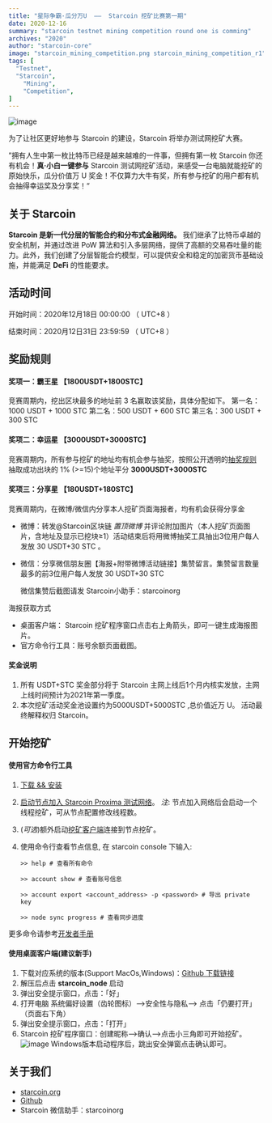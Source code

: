 ```yaml
---
title: "星际争霸·瓜分万U  ——  Starcoin 挖矿比赛第一期"
date: 2020-12-16
summary: "starcoin testnet mining competition round one is comming"
archives: "2020"
author: "starcoin-core"
image: "starcoin_mining_competition.png starcoin_mining_competition_r1"
tags: [
  "Testnet",
  "Starcoin",
	"Mining",
	"Competition",
]
---
```


![image](/img/starcoin_mining_competition.png)

为了让社区更好地参与 Starcoin 的建设，Starcoin 将举办测试网挖矿大赛。

”拥有人生中第一枚比特币已经是越来越难的一件事，但拥有第一枚 Starcoin 你还有机会！**真·小白一键参与** Starcoin 测试网挖矿活动，来感受一台电脑就能挖矿的原始快乐，瓜分价值万 U 奖金！不仅算力大牛有奖，所有参与挖矿的用户都有机会抽得幸运奖及分享奖！“


## 关于 Starcoin
**Starcoin 是新一代分层的智能合约和分布式金融网络。** 我们继承了比特币卓越的安全机制，并通过改进 PoW 算法和引入多层网络，提供了高额的交易吞吐量的能力。此外，我们创建了分层智能合约模型，可以提供安全和稳定的加密货币基础设施，并能满足 **DeFi** 的性能要求。

## 活动时间
开始时间：2020年12月18日 00:00:00 （ UTC+8 ）

结束时间：2020月12日31日 23:59:59 （ UTC+8 ）

## 奖励规则
#### 奖项一：霸王星 【1800USDT+1800STC】
竞赛周期内，挖出区块最多的地址前 3 名赢取该奖励，具体分配如下。
第一名：1000 USDT + 1000 STC
第二名：500 USDT + 600 STC
第三名：300 USDT + 300 STC

#### 奖项二：幸运星 【3000USDT+3000STC】
竞赛周期内，所有参与挖矿的地址均有机会参与抽奖，按照公开透明的[抽奖规则](https://github.com/starcoinorg/stcmint-fight) 抽取成功出块的 1% (>=15)个地址平分 **3000USDT+3000STC**

#### 奖项三：分享星 【180USDT+180STC】
竞赛周期内，在微博/微信内分享本人挖矿页面海报者，均有机会获得分享金
* 微博：转发@Starcoin区块链 *置顶微博* 并评论附加图片（本人挖矿页面图片，含地址及显示已挖块≥1）活动结束后将用微博抽奖工具抽出3位用户每人发放 30 USDT+30 STC 。
* 微信：分享微信朋友圈【海报+附带微博活动链接】集赞留言。集赞留言数量最多的前3位用户每人发放 30 USDT+30 STC
  
  微信集赞后截图请发 Starcoin小助手：starcoinorg
  
海报获取方式
* 桌面客户端： Starcoin 挖矿程序窗口点击右上角箭头，即可一键生成海报图片。
* 官方命令行工具：账号余额页面截图。

#### 奖金说明

1. 所有 USDT+STC 奖金部分将于 Starcoin 主网上线后1个月内核实发放，主网上线时间预计为2021年第一季度。
2. 本次挖矿活动奖金池设置约为5000USDT+5000STC ,总价值近万 U。 活动最终解释权归 Starcoin。

## 开始挖矿

#### 使用官方命令行工具
1. [下载 && 安装](https://developer.starcoin.org/zh/install)
2. [启动节点加入 Starcoin Proxima 测试网络](https://developer.starcoin.org/zh/runnetwork/#%e5%8a%a0%e5%85%a5-proxima-%e7%bd%91%e7%bb%9c)。
	*注*: 节点加入网络后会启动一个线程挖矿，可从节点配置修改线程数。
3. (*可选*)额外启动[挖矿客户端](https://developer.starcoin.org/zh/mint/)连接到节点挖矿。

4. 使用命令行查看节点信息, 在 starcoin console 下输入:
   ``` 
   >> help # 查看所有命令
   
   >> account show # 查看账号信息
   
   >> account export <account_address> -p <password> # 导出 private key
   
   >> node sync progress # 查看同步进度
   ```
更多命令请参考[开发者手册](https://developer.starcoin.org)

#### 使用桌面客户端(建议新手)
1. 下载对应系统的版本(Support MacOs,Windows)：[Github 下载链接](https://github.com/starcoinorg/starcoin_node_gui/releases)
2. 解压后点击 **starcoin_node** 启动
3. 弹出安全提示窗口，点击：「好」
4. 打开电脑 系统偏好设置（齿轮图标）-->安全性与隐私--> 点击「仍要打开」（页面右下角）
5. 弹出安全提示窗口，点击：「打开」
6. Starcoin 挖矿程序窗口：创建昵称-->确认-->点击小三角即可开始挖矿。
![image](/img/macos-security.png)
Windows版本启动程序后，跳出安全弹窗点击确认即可。

## 关于我们
+ [starcoin.org](https://starcoin.org/)
+ [Github](https://github.com/starcoinorg/starcoin)
+ Starcoin 微信助手：starcoinorg
